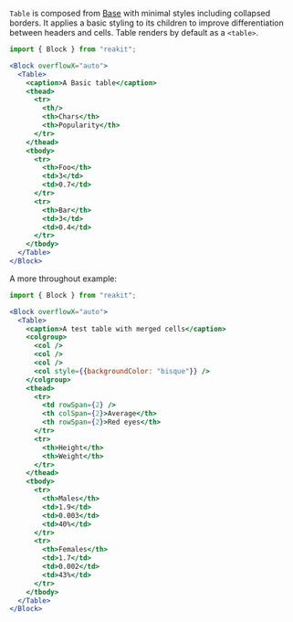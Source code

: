 `Table` is composed from [Base](../Base/Base.md) with minimal styles including collapsed borders.
It applies a basic styling to its children to improve differentiation between headers and cells.
Table renders by default as a `<table>`.

```jsx
import { Block } from "reakit";

<Block overflowX="auto">
  <Table>
    <caption>A Basic table</caption>
    <thead>
      <tr>
        <th/>
        <th>Chars</th>
        <th>Popularity</th>
      </tr>
    </thead>
    <tbody>
      <tr>
        <th>Foo</th>
        <td>3</td>
        <td>0.7</td>
      </tr>
      <tr>
        <th>Bar</th>
        <td>3</td>
        <td>0.4</td>
      </tr>
    </tbody>
  </Table>
</Block>
```

A more throughout example:

```jsx
import { Block } from "reakit";

<Block overflowX="auto">
  <Table>
    <caption>A test table with merged cells</caption>
    <colgroup>
      <col />
      <col />
      <col />
      <col style={{backgroundColor: "bisque"}} />
    </colgroup>
    <thead>
      <tr>
        <td rowSpan={2} />
        <th colSpan={2}>Average</th>
        <th rowSpan={2}>Red eyes</th>
      </tr>
      <tr>
        <th>Height</th>
        <th>Weight</th>
      </tr>
    </thead>
    <tbody>
      <tr>
        <th>Males</th>
        <td>1.9</td>
        <td>0.003</td>
        <td>40%</td>
      </tr>
      <tr>
        <th>Females</th>
        <td>1.7</td>
        <td>0.002</td>
        <td>43%</td>
      </tr>
    </tbody>
  </Table>
</Block>
```
